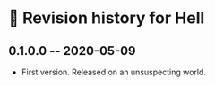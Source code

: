 # 📅 Revision history for Hell

## 0.1.0.0  -- 2020-05-09

* First version. Released on an unsuspecting world.
